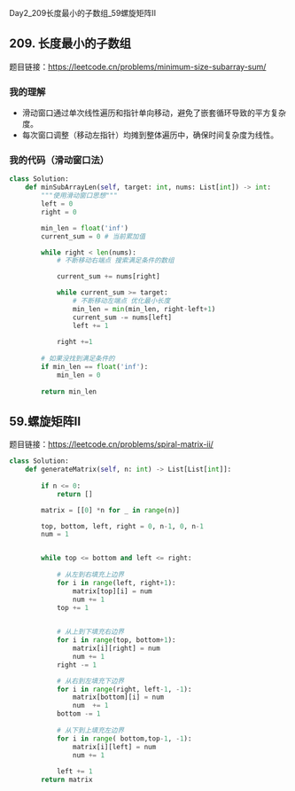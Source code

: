 Day2_209长度最小的子数组_59螺旋矩阵II

## 209. 长度最小的子数组

题目链接：https://leetcode.cn/problems/minimum-size-subarray-sum/


### 我的理解
- 滑动窗口通过单次线性遍历和指针单向移动，避免了嵌套循环导致的平方复杂度。
- 每次窗口调整（移动左指针）均摊到整体遍历中，确保时间复杂度为线性。

### 我的代码（滑动窗口法）

```Python
class Solution:
    def minSubArrayLen(self, target: int, nums: List[int]) -> int:
        """使用滑动窗口思想"""
        left = 0
        right = 0

        min_len = float('inf')
        current_sum = 0 # 当前累加值

        while right < len(nums):
            # 不断移动右端点 搜索满足条件的数组

            current_sum += nums[right]

            while current_sum >= target:
                # 不断移动左端点 优化最小长度
                min_len = min(min_len, right-left+1)
                current_sum -= nums[left] 
                left += 1
            
            right +=1
        
        # 如果没找到满足条件的
        if min_len == float('inf'):
            min_len = 0
        
        return min_len
```





## 59.螺旋矩阵II


题目链接：https://leetcode.cn/problems/spiral-matrix-ii/

```Python
class Solution:
    def generateMatrix(self, n: int) -> List[List[int]]:
        
        if n <= 0:
            return []

        matrix = [[0] *n for _ in range(n)]

        top, bottom, left, right = 0, n-1, 0, n-1
        num = 1


        while top <= bottom and left <= right:
            
            # 从左到右填充上边界
            for i in range(left, right+1):
                matrix[top][i] = num
                num += 1
            top += 1

            
            # 从上到下填充右边界
            for i in range(top, bottom+1):
                matrix[i][right] = num
                num += 1
            right -= 1

            # 从右到左填充下边界
            for i in range(right, left-1, -1):
                matrix[bottom][i] = num
                num  += 1
            bottom -= 1
            
            # 从下到上填充左边界
            for i in range( bottom,top-1, -1):
                matrix[i][left] = num
                num += 1
            
            left += 1
        return matrix

```


